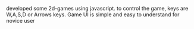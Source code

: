 developed some 2d-games using javascript. to control the game, keys are W,A,S,D or Arrows keys.
Game UI is simple and easy to understand for novice user
